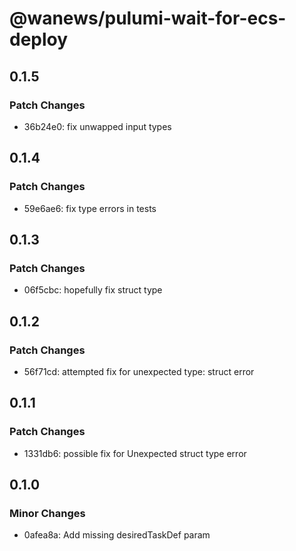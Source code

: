 # @wanews/pulumi-wait-for-ecs-deploy

## 0.1.5

### Patch Changes

- 36b24e0: fix unwapped input types

## 0.1.4

### Patch Changes

- 59e6ae6: fix type errors in tests

## 0.1.3

### Patch Changes

- 06f5cbc: hopefully fix struct type

## 0.1.2

### Patch Changes

- 56f71cd: attempted fix for unexpected type: struct error

## 0.1.1

### Patch Changes

- 1331db6: possible fix for Unexpected struct type error

## 0.1.0

### Minor Changes

- 0afea8a: Add missing desiredTaskDef param
